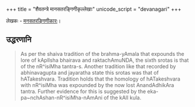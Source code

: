 +++
title = "शैवतन्त्रे मानसतरङ्गिणीकृल्लेखाः"
unicode_script = "devanagari"
+++

लेखकः - [मनसतरङ्गिणीकारः](https://manasataramgini.wordpress.com/)।

## उद्धरणानि
> As per the shaiva tradition of the brahma-yAmala that expounds the lore
  of kAplIsha bhairava and raktachAmuNDA, the sixth srotas is that of the
  nR^isiMha tantra-s. Another tradition like that recorded by
  abhinavagupta and jayaratha state this srotas was that of hATakeshvara.
  Tradition holds that the homology of hATakeshvara with nR^isiMha was
  expounded by the now lost AnandAdhikAra tantra. Further evidence for
  this is suggested by the eka-pa\~nchAshan-nR^isiMha-nAmAni of the kAlI
  kula.
